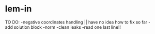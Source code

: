 # lem-in
TO DO:
-negative coordinates handling || have no idea how to fix so far
-add solution block
-norm
-clean leaks
-read one last line!!